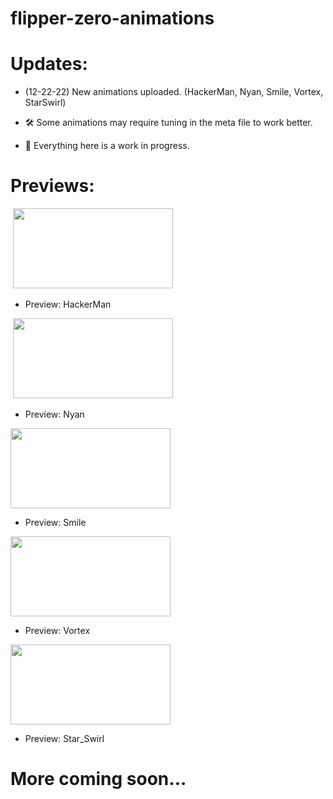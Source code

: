 # flipper-zero-animations

# Updates:

* (12-22-22) New animations uploaded.
(HackerMan, Nyan, Smile, Vortex, StarSwirl)
  
* 🛠️ Some animations may require tuning in the meta file to work better.

* 🚧 Everything here is a work in progress.

# Previews:

<img>
<img src="https://github.com/phoenixyyz/flipper-zero-animations/blob/main/animation-previews/PYX_HackerMan.gif" data-canonical-src="https://gyazo.com/eb5c5741b6a9a16c692170a41a49c858.png" width="256" height="128" />

* Preview: HackerMan

<img>
<img src="https://github.com/phoenixyyz/flipper-zero-animations/blob/main/animation-previews/PYX_Nyan.gif" data-canonical-src="https://gyazo.com/eb5c5741b6a9a16c692170a41a49c858.png" width="256" height="128" />

* Preview: Nyan

<img src="https://github.com/phoenixyyz/flipper-zero-animations/blob/main/animation-previews/PYX_Smile.gif" data-canonical-src="https://gyazo.com/eb5c5741b6a9a16c692170a41a49c858.png" width="256" height="128" />

* Preview: Smile

<img src="https://github.com/phoenixyyz/flipper-zero-animations/blob/main/animation-previews/PYX_Vortex.gif" data-canonical-src="https://gyazo.com/eb5c5741b6a9a16c692170a41a49c858.png" width="256" height="128" />

* Preview: Vortex

<img src="https://github.com/phoenixyyz/flipper-zero-animations/blob/main/animation-previews/PYX_Star_Swirl.gif" data-canonical-src="https://gyazo.com/eb5c5741b6a9a16c692170a41a49c858.png" width="256" height="128" />

* Preview: Star_Swirl

# More coming soon...
